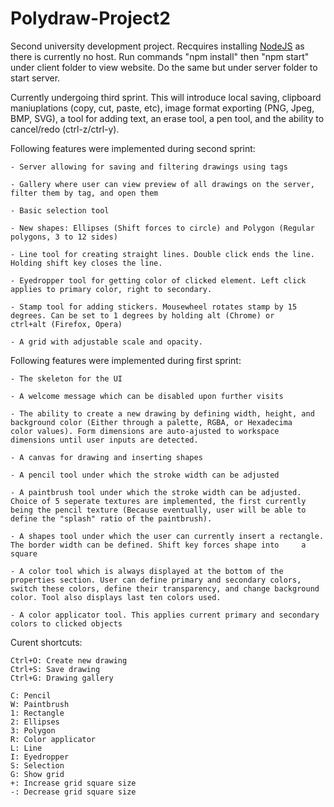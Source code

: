 # Polydraw-Project2
Second university development project. Recquires installing [NodeJS](https://nodejs.org/en/) as there is currently no host. Run commands "npm install" then "npm start" under client folder to view website. Do the same but under server folder to start server.

Currently undergoing third sprint. This will introduce local saving, clipboard maniuplations (copy, cut, paste, etc), image format exporting (PNG, Jpeg, BMP, SVG), a tool for adding text, an erase tool, a pen tool, and the ability to cancel/redo (ctrl-z/ctrl-y).

Following features were implemented during second sprint:

    - Server allowing for saving and filtering drawings using tags
    
    - Gallery where user can view preview of all drawings on the server, filter them by tag, and open them
    
    - Basic selection tool
    
    - New shapes: Ellipses (Shift forces to circle) and Polygon (Regular polygons, 3 to 12 sides)
    
    - Line tool for creating straight lines. Double click ends the line. Holding shift key closes the line.
    
    - Eyedropper tool for getting color of clicked element. Left click applies to primary color, right to secondary.
    
    - Stamp tool for adding stickers. Mousewheel rotates stamp by 15 degrees. Can be set to 1 degrees by holding alt (Chrome) or         ctrl+alt (Firefox, Opera)
    
    - A grid with adjustable scale and opacity.

Following features were implemented during first sprint:

    - The skeleton for the UI

    - A welcome message which can be disabled upon further visits

    - The ability to create a new drawing by defining width, height, and background color (Either through a palette, RGBA, or Hexadecima
    color values). Form dimensions are auto-ajusted to workspace dimensions until user inputs are detected.

    - A canvas for drawing and inserting shapes

    - A pencil tool under which the stroke width can be adjusted

    - A paintbrush tool under which the stroke width can be adjusted. Choice of 5 seperate textures are implemented, the first currently  
    being the pencil texture (Because eventually, user will be able to define the "splash" ratio of the paintbrush).

    - A shapes tool under which the user can currently insert a rectangle. The border width can be defined. Shift key forces shape into     a square

    - A color tool which is always displayed at the bottom of the properties section. User can define primary and secondary colors,         switch these colors, define their transparency, and change background color. Tool also displays last ten colors used.

    - A color applicator tool. This applies current primary and secondary colors to clicked objects
  
Curent shortcuts:

    Ctrl+O: Create new drawing
    Ctrl+S: Save drawing
    Ctrl+G: Drawing gallery
    
    C: Pencil
    W: Paintbrush
    1: Rectangle
    2: Ellipses
    3: Polygon
    R: Color applicator
    L: Line
    I: Eyedropper
    S: Selection
    G: Show grid
    +: Increase grid square size
    -: Decrease grid square size
    
